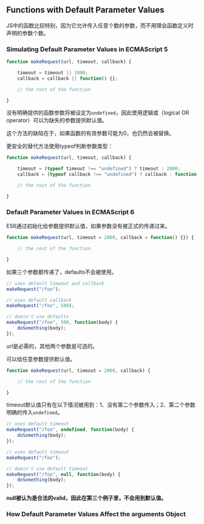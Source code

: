 ## Functions with Default Parameter Values

JS中的函数比较特别，因为它允许传入任意个数的参数，而不用理会函数定义时声明的参数个数。

### Simulating Default Parameter Values in ECMAScript 5

```js
function makeRequest(url, timeout, callback) {

    timeout = timeout || 2000;
    callback = callback || function() {};

    // the rest of the function

}
```

没有明确提供的函数参数将被设定为`undefined`，因此使用逻辑或（logical OR operator）可以为缺失的参数提供默认值。

这个方法的缺陷在于，如果函数的有效参数可能为0，也仍然会被替换。

更安全的替代方法使用typeof判断参数类型：

```js
function makeRequest(url, timeout, callback) {

    timeout = (typeof timeout !== "undefined") ? timeout : 2000;
    callback = (typeof callback !== "undefined") ? callback : function() {};

    // the rest of the function

}
```

### Default Parameter Values in ECMAScript 6

ES6通过初始化给参数提供默认值，如果参数没有被正式的传递过来。

```js
function makeRequest(url, timeout = 2000, callback = function() {}) {

    // the rest of the function

}
```

如果三个参数都传递了，defaults不会被使用。

```js
// uses default timeout and callback
makeRequest("/foo");

// uses default callback
makeRequest("/foo", 500);

// doesn't use defaults
makeRequest("/foo", 500, function(body) {
    doSomething(body);
});
```

url是必需的，其他两个参数是可选的。

可以给任意参数提供默认值。

```js
function makeRequest(url, timeout = 2000, callback) {

    // the rest of the function

}
```

timeout默认值只有在以下情况被用到：1、没有第二个参数传入；2、第二个参数明确的传入`undefined`。

```js
// uses default timeout
makeRequest("/foo", undefined, function(body) {
    doSomething(body);
});

// uses default timeout
makeRequest("/foo");

// doesn't use default timeout
makeRequest("/foo", null, function(body) {
    doSomething(body);
});
```

**null被认为是合法的valid，因此在第三个例子里，不会用到默认值。**

### How Default Parameter Values Affect the arguments Object

  


